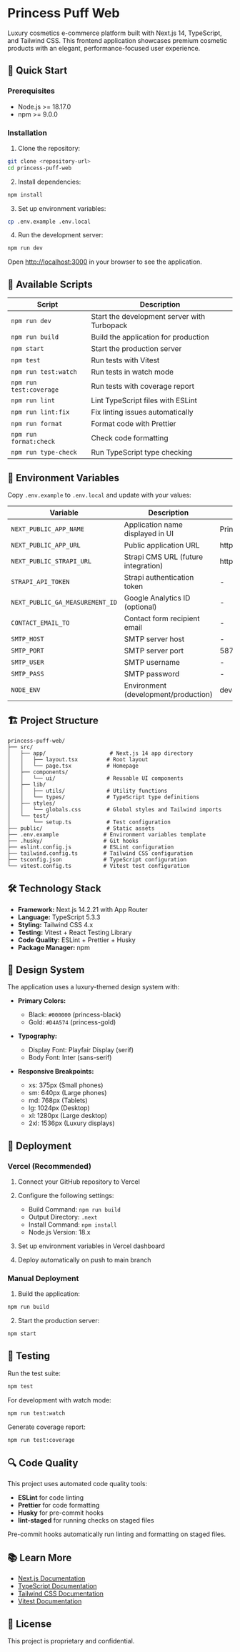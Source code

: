 # Princess Puff Web

Luxury cosmetics e-commerce platform built with Next.js 14, TypeScript, and Tailwind CSS. This frontend application showcases premium cosmetic products with an elegant, performance-focused user experience.

## 🚀 Quick Start

### Prerequisites

- Node.js >= 18.17.0
- npm >= 9.0.0

### Installation

1. Clone the repository:
```bash
git clone <repository-url>
cd princess-puff-web
```

2. Install dependencies:
```bash
npm install
```

3. Set up environment variables:
```bash
cp .env.example .env.local
```

4. Run the development server:
```bash
npm run dev
```

Open [http://localhost:3000](http://localhost:3000) in your browser to see the application.

## 📜 Available Scripts

| Script | Description |
|--------|-------------|
| `npm run dev` | Start the development server with Turbopack |
| `npm run build` | Build the application for production |
| `npm start` | Start the production server |
| `npm test` | Run tests with Vitest |
| `npm run test:watch` | Run tests in watch mode |
| `npm run test:coverage` | Run tests with coverage report |
| `npm run lint` | Lint TypeScript files with ESLint |
| `npm run lint:fix` | Fix linting issues automatically |
| `npm run format` | Format code with Prettier |
| `npm run format:check` | Check code formatting |
| `npm run type-check` | Run TypeScript type checking |

## 🔧 Environment Variables

Copy `.env.example` to `.env.local` and update with your values:

| Variable | Description | Default |
|----------|-------------|---------|
| `NEXT_PUBLIC_APP_NAME` | Application name displayed in UI | Princess Puff |
| `NEXT_PUBLIC_APP_URL` | Public application URL | http://localhost:3000 |
| `NEXT_PUBLIC_STRAPI_URL` | Strapi CMS URL (future integration) | http://localhost:1337 |
| `STRAPI_API_TOKEN` | Strapi authentication token | - |
| `NEXT_PUBLIC_GA_MEASUREMENT_ID` | Google Analytics ID (optional) | - |
| `CONTACT_EMAIL_TO` | Contact form recipient email | - |
| `SMTP_HOST` | SMTP server host | - |
| `SMTP_PORT` | SMTP server port | 587 |
| `SMTP_USER` | SMTP username | - |
| `SMTP_PASS` | SMTP password | - |
| `NODE_ENV` | Environment (development/production) | development |

## 🏗 Project Structure

```
princess-puff-web/
├── src/
│   ├── app/                    # Next.js 14 app directory
│   │   ├── layout.tsx         # Root layout
│   │   └── page.tsx           # Homepage
│   ├── components/
│   │   └── ui/                # Reusable UI components
│   ├── lib/
│   │   ├── utils/             # Utility functions
│   │   └── types/             # TypeScript type definitions
│   ├── styles/
│   │   └── globals.css        # Global styles and Tailwind imports
│   └── test/
│       └── setup.ts           # Test configuration
├── public/                    # Static assets
├── .env.example              # Environment variables template
├── .husky/                   # Git hooks
├── eslint.config.js          # ESLint configuration
├── tailwind.config.ts        # Tailwind CSS configuration
├── tsconfig.json             # TypeScript configuration
└── vitest.config.ts          # Vitest test configuration
```

## 🛠 Technology Stack

- **Framework:** Next.js 14.2.21 with App Router
- **Language:** TypeScript 5.3.3
- **Styling:** Tailwind CSS 4.x
- **Testing:** Vitest + React Testing Library
- **Code Quality:** ESLint + Prettier + Husky
- **Package Manager:** npm

## 🎨 Design System

The application uses a luxury-themed design system with:

- **Primary Colors:**
  - Black: `#000000` (princess-black)
  - Gold: `#D4A574` (princess-gold)
  
- **Typography:**
  - Display Font: Playfair Display (serif)
  - Body Font: Inter (sans-serif)

- **Responsive Breakpoints:**
  - xs: 375px (Small phones)
  - sm: 640px (Large phones)
  - md: 768px (Tablets)
  - lg: 1024px (Desktop)
  - xl: 1280px (Large desktop)
  - 2xl: 1536px (Luxury displays)

## 🚀 Deployment

### Vercel (Recommended)

1. Connect your GitHub repository to Vercel
2. Configure the following settings:
   - Build Command: `npm run build`
   - Output Directory: `.next`
   - Install Command: `npm install`
   - Node.js Version: 18.x

3. Set up environment variables in Vercel dashboard
4. Deploy automatically on push to main branch

### Manual Deployment

1. Build the application:
```bash
npm run build
```

2. Start the production server:
```bash
npm start
```

## 🧪 Testing

Run the test suite:
```bash
npm test
```

For development with watch mode:
```bash
npm run test:watch
```

Generate coverage report:
```bash
npm run test:coverage
```

## 🔍 Code Quality

This project uses automated code quality tools:

- **ESLint** for code linting
- **Prettier** for code formatting
- **Husky** for pre-commit hooks
- **lint-staged** for running checks on staged files

Pre-commit hooks automatically run linting and formatting on staged files.

## 📚 Learn More

- [Next.js Documentation](https://nextjs.org/docs)
- [TypeScript Documentation](https://www.typescriptlang.org/docs)
- [Tailwind CSS Documentation](https://tailwindcss.com/docs)
- [Vitest Documentation](https://vitest.dev)

## 📝 License

This project is proprietary and confidential.